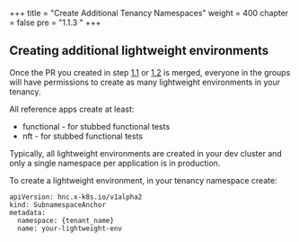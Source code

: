 +++
title = "Create Additional Tenancy Namespaces"
weight = 400
chapter = false
pre = "1.1.3 "
+++


## Creating additional lightweight environments

Once the PR you created in step [1.1](../tenancycli) or [1.2](../tenancymanually) is merged, everyone in the groups will have permissions to create as many lightweight environments in your tenancy.


All reference apps create at least:

* functional - for stubbed functional tests 
* nft - for stubbed functional tests

Typically, all lightweight environments are created in your dev cluster and only
a single namespace per application is in production.

To create a lightweight environment, in your tenancy namespace create:


```
apiVersion: hnc.x-k8s.io/v1alpha2
kind: SubnamespaceAnchor
metadata:
  namespace: {tenant_name}
  name: your-lightweight-env
```
